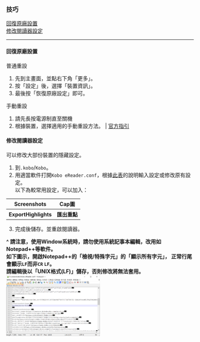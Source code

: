 ### 技巧

[回復原廠設置](#回復原廠設置)<br>
[修改閱讀器設定](#修改閱讀器設定)<br>

<hr>

#### 回復原廠設置
普通重設
1. 先到主畫面，並點右下角「更多」。
2. 按「設定」後，選擇「裝置資訊」。
3. 最後按「恢復原廠設定」即可。

手動重設
1. 請先長按電源制直至關機
2. 根據裝置，選擇適用的手動重設方法。 | [官方指引](https://help.kobo.com/hc/zh-tw/articles/360017765713)<br>

#### 修改閱讀器設定
可以修改大部份裝置的隱藏設定。<br>
1. 到`.kobo`/`Kobo`。<br>
2. 用適當軟件打開`Kobo eReader.conf`，根據[此表](https://wiki.mobileread.com/wiki/Kobo_Configuration_Options)的說明輸入設定或修改原有設定。<br>
以下為較常用設定，可以加入：<br>

<table>
  <tr><th>Screenshots</th><th>Cap圖</th></tr>
  <tr><th>ExportHighlights</th><th>匯出重點</th></tr>
</table>

3. 完成後儲存。並重啟閱讀器。<br>

<b>^ 請注意，使用Window系統時，請勿使用系統記事本編輯，改用如Notepad++等軟件。<br>
如下圖示，開啟Notepad++的「檢視/特殊字元」的「顯示所有字元」，
正常行尾會顯示`LF`而非`CR` `LF`。<br>
請編輯後以「UNIX格式(LF)」儲存，否則修改將無法套用。</b><br>
<img src="../Img/kobo_ereader_conf.png" width="50%">
